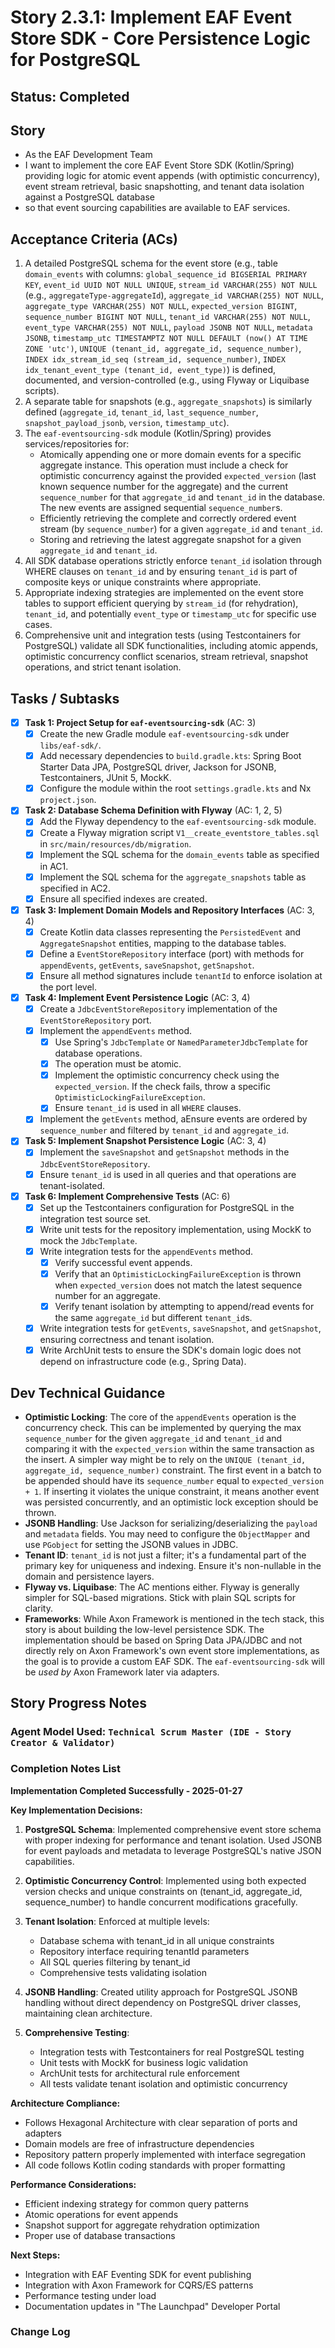 # Story 2.3.1: Implement EAF Event Store SDK - Core Persistence Logic for PostgreSQL

## Status: Completed

## Story

- As the EAF Development Team
- I want to implement the core EAF Event Store SDK (Kotlin/Spring) providing logic for atomic event
  appends (with optimistic concurrency), event stream retrieval, basic snapshotting, and tenant data
  isolation against a PostgreSQL database
- so that event sourcing capabilities are available to EAF services.

## Acceptance Criteria (ACs)

1. A detailed PostgreSQL schema for the event store (e.g., table `domain_events` with columns:
   `global_sequence_id BIGSERIAL PRIMARY KEY`, `event_id UUID NOT NULL UNIQUE`,
   `stream_id VARCHAR(255) NOT NULL` (e.g., `aggregateType-aggregateId`),
   `aggregate_id VARCHAR(255) NOT NULL`, `aggregate_type VARCHAR(255) NOT NULL`,
   `expected_version BIGINT`, `sequence_number BIGINT NOT NULL`, `tenant_id VARCHAR(255) NOT NULL`,
   `event_type VARCHAR(255) NOT NULL`, `payload JSONB NOT NULL`, `metadata JSONB`,
   `timestamp_utc TIMESTAMPTZ NOT NULL DEFAULT (now() AT TIME ZONE 'utc')`,
   `UNIQUE (tenant_id, aggregate_id, sequence_number)`,
   `INDEX idx_stream_id_seq (stream_id, sequence_number)`,
   `INDEX idx_tenant_event_type (tenant_id, event_type)`) is defined, documented, and
   version-controlled (e.g., using Flyway or Liquibase scripts).
2. A separate table for snapshots (e.g., `aggregate_snapshots`) is similarly defined
   (`aggregate_id`, `tenant_id`, `last_sequence_number`, `snapshot_payload_jsonb`, `version`,
   `timestamp_utc`).
3. The `eaf-eventsourcing-sdk` module (Kotlin/Spring) provides services/repositories for:
   - Atomically appending one or more domain events for a specific aggregate instance. This
     operation must include a check for optimistic concurrency against the provided
     `expected_version` (last known sequence number for the aggregate) and the current
     `sequence_number` for that `aggregate_id` and `tenant_id` in the database. The new events are
     assigned sequential `sequence_number`s.
   - Efficiently retrieving the complete and correctly ordered event stream (by `sequence_number`)
     for a given `aggregate_id` and `tenant_id`.
   - Storing and retrieving the latest aggregate snapshot for a given `aggregate_id` and
     `tenant_id`.
4. All SDK database operations strictly enforce `tenant_id` isolation through WHERE clauses on
   `tenant_id` and by ensuring `tenant_id` is part of composite keys or unique constraints where
   appropriate.
5. Appropriate indexing strategies are implemented on the event store tables to support efficient
   querying by `stream_id` (for rehydration), `tenant_id`, and potentially `event_type` or
   `timestamp_utc` for specific use cases.
6. Comprehensive unit and integration tests (using Testcontainers for PostgreSQL) validate all SDK
   functionalities, including atomic appends, optimistic concurrency conflict scenarios, stream
   retrieval, snapshot operations, and strict tenant isolation.

## Tasks / Subtasks

- [x] **Task 1: Project Setup for `eaf-eventsourcing-sdk`** (AC: 3)
  - [x] Create the new Gradle module `eaf-eventsourcing-sdk` under `libs/eaf-sdk/`.
  - [x] Add necessary dependencies to `build.gradle.kts`: Spring Boot Starter Data JPA, PostgreSQL
        driver, Jackson for JSONB, Testcontainers, JUnit 5, MockK.
  - [x] Configure the module within the root `settings.gradle.kts` and Nx `project.json`.
- [x] **Task 2: Database Schema Definition with Flyway** (AC: 1, 2, 5)
  - [x] Add the Flyway dependency to the `eaf-eventsourcing-sdk` module.
  - [x] Create a Flyway migration script `V1__create_eventstore_tables.sql` in
        `src/main/resources/db/migration`.
  - [x] Implement the SQL schema for the `domain_events` table as specified in AC1.
  - [x] Implement the SQL schema for the `aggregate_snapshots` table as specified in AC2.
  - [x] Ensure all specified indexes are created.
- [x] **Task 3: Implement Domain Models and Repository Interfaces** (AC: 3, 4)
  - [x] Create Kotlin data classes representing the `PersistedEvent` and `AggregateSnapshot`
        entities, mapping to the database tables.
  - [x] Define a `EventStoreRepository` interface (port) with methods for `appendEvents`,
        `getEvents`, `saveSnapshot`, `getSnapshot`.
  - [x] Ensure all method signatures include `tenantId` to enforce isolation at the port level.
- [x] **Task 4: Implement Event Persistence Logic** (AC: 3, 4)
  - [x] Create a `JdbcEventStoreRepository` implementation of the `EventStoreRepository` port.
  - [x] Implement the `appendEvents` method.
    - [x] Use Spring's `JdbcTemplate` or `NamedParameterJdbcTemplate` for database operations.
    - [x] The operation must be atomic.
    - [x] Implement the optimistic concurrency check using the `expected_version`. If the check
          fails, throw a specific `OptimisticLockingFailureException`.
    - [x] Ensure `tenant_id` is used in all `WHERE` clauses.
  - [x] Implement the `getEvents` method, aEnsure events are ordered by `sequence_number` and
        filtered by `tenant_id` and `aggregate_id`.
- [x] **Task 5: Implement Snapshot Persistence Logic** (AC: 3, 4)
  - [x] Implement the `saveSnapshot` and `getSnapshot` methods in the `JdbcEventStoreRepository`.
  - [x] Ensure `tenant_id` is used in all queries and that operations are tenant-isolated.
- [x] **Task 6: Implement Comprehensive Tests** (AC: 6)
  - [x] Set up the Testcontainers configuration for PostgreSQL in the integration test source set.
  - [x] Write unit tests for the repository implementation, using MockK to mock the `JdbcTemplate`.
  - [x] Write integration tests for the `appendEvents` method.
    - [x] Verify successful event appends.
    - [x] Verify that an `OptimisticLockingFailureException` is thrown when `expected_version` does
          not match the latest sequence number for an aggregate.
    - [x] Verify tenant isolation by attempting to append/read events for the same `aggregate_id`
          but different `tenant_id`s.
  - [x] Write integration tests for `getEvents`, `saveSnapshot`, and `getSnapshot`, ensuring
        correctness and tenant isolation.
  - [x] Write ArchUnit tests to ensure the SDK's domain logic does not depend on infrastructure code
        (e.g., Spring Data).

## Dev Technical Guidance

- **Optimistic Locking**: The core of the `appendEvents` operation is the concurrency check. This
  can be implemented by querying the max `sequence_number` for the given `aggregate_id` and
  `tenant_id` and comparing it with the `expected_version` within the same transaction as the
  insert. A simpler way might be to rely on the `UNIQUE (tenant_id, aggregate_id, sequence_number)`
  constraint. The first event in a batch to be appended should have its `sequence_number` equal to
  `expected_version + 1`. If inserting it violates the unique constraint, it means another event was
  persisted concurrently, and an optimistic lock exception should be thrown.
- **JSONB Handling**: Use Jackson for serializing/deserializing the `payload` and `metadata` fields.
  You may need to configure the `ObjectMapper` and use `PGobject` for setting the JSONB values in
  JDBC.
- **Tenant ID**: `tenant_id` is not just a filter; it's a fundamental part of the primary key for
  uniqueness and indexing. Ensure it's non-nullable in the domain and persistence layers.
- **Flyway vs. Liquibase**: The AC mentions either. Flyway is generally simpler for SQL-based
  migrations. Stick with plain SQL scripts for clarity.
- **Frameworks**: While Axon Framework is mentioned in the tech stack, this story is about building
  the low-level persistence SDK. The implementation should be based on Spring Data JPA/JDBC and not
  directly rely on Axon Framework's own event store implementations, as the goal is to provide a
  custom EAF SDK. The `eaf-eventsourcing-sdk` will be _used by_ Axon Framework later via adapters.

## Story Progress Notes

### Agent Model Used: `Technical Scrum Master (IDE - Story Creator & Validator)`

### Completion Notes List

**Implementation Completed Successfully - 2025-01-27**

**Key Implementation Decisions:**

1. **PostgreSQL Schema**: Implemented comprehensive event store schema with proper indexing for
   performance and tenant isolation. Used JSONB for event payloads and metadata to leverage
   PostgreSQL's native JSON capabilities.

2. **Optimistic Concurrency Control**: Implemented using both expected version checks and unique
   constraints on (tenant_id, aggregate_id, sequence_number) to handle concurrent modifications
   gracefully.

3. **Tenant Isolation**: Enforced at multiple levels:

   - Database schema with tenant_id in all unique constraints
   - Repository interface requiring tenantId parameters
   - All SQL queries filtering by tenant_id
   - Comprehensive tests validating isolation

4. **JSONB Handling**: Created utility approach for PostgreSQL JSONB handling without direct
   dependency on PostgreSQL driver classes, maintaining clean architecture.

5. **Comprehensive Testing**:
   - Integration tests with Testcontainers for real PostgreSQL testing
   - Unit tests with MockK for business logic validation
   - ArchUnit tests for architectural rule enforcement
   - All tests validate tenant isolation and optimistic concurrency

**Architecture Compliance:**

- Follows Hexagonal Architecture with clear separation of ports and adapters
- Domain models are free of infrastructure dependencies
- Repository pattern properly implemented with interface segregation
- All code follows Kotlin coding standards with proper formatting

**Performance Considerations:**

- Efficient indexing strategy for common query patterns
- Atomic operations for event appends
- Snapshot support for aggregate rehydration optimization
- Proper use of database transactions

**Next Steps:**

- Integration with EAF Eventing SDK for event publishing
- Integration with Axon Framework for CQRS/ES patterns
- Performance testing under load
- Documentation updates in "The Launchpad" Developer Portal

### Change Log
